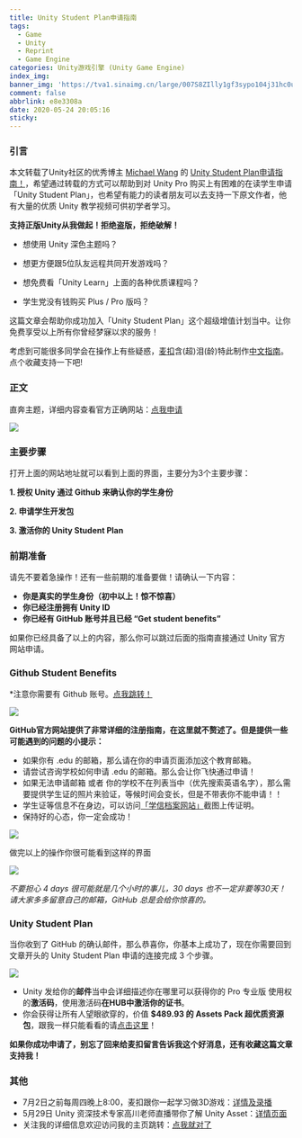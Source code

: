 ```yaml
---
title: Unity Student Plan申请指南
tags:
  - Game
  - Unity
  - Reprint
  - Game Engine
categories: Unity游戏引擎 (Unity Game Engine)
index_img: 
banner_img: 'https://tva1.sinaimg.cn/large/007S8ZIlly1gf3sypo104j31hc0u0ae8.jpg'
comment: false
abbrlink: e8e3308a
date: 2020-05-24 20:05:16
sticky:
---
```




### 引言

本文转载了Unity社区的优秀博主 [Michael Wang](https://unity.cn/u/michael-wang-2/?tab=article) 的 [Unity Student Plan申请指南！](https://unity.cn/projects/unity-student-plan-shen-qing-zhi-nan)，希望通过转载的方式可以帮助到对 Unity Pro 购买上有困难的在读学生申请「Unity Student Plan」，也希望有能力的读者朋友可以去支持一下原文作者，他有大量的优质 Unity 教学视频可供初学者学习。

<!-- more -->





**支持正版Unity从我做起！拒绝盗版，拒绝破解！**

- 想使用 Unity 深色主题吗？

- 想更方便跟5位队友远程共同开发游戏吗？

- 想免费看「Unity Learn」上面的各种优质课程吗？
- 学生党没有钱购买 Plus / Pro 版吗？

这篇文章会帮助你成功加入「Unity Student Plan」这个超级增值计划当中。让你免费享受以上所有你曾经梦寐以求的服务！

考虑到可能很多同学会在操作上有些疑惑，[麦扣](https://unity.cn/u/michael-wang-2/?tab=article)含(超)泪(龄)特此制作[中文指南](https://unity.cn/projects/unity-student-plan-shen-qing-zhi-nan)。点个收藏支持一下吧!

### 正文

直奔主题，详细内容查看官方正确网站：[点我申请](https://store.unity.com/academic/unity-student?_ga=2.192862250.1412877669.1590291680-1494240502.1590291680)

![](https://tva1.sinaimg.cn/large/0081Kckwgy1glbpvkhdfzj30u016h42m.jpg)

### 主要步骤

打开上面的网站地址就可以看到上面的界面，主要分为3个主要步骤：

**1. 授权 Unity 通过 Github 来确认你的学生身份** 

**2. 申请学生开发包** 

**3. 激活你的 Unity Student Plan**



### 前期准备

请先不要着急操作！还有一些前期的准备要做！请确认一下内容：

+ **你是真实的学生身份（初中以上！惊不惊喜）**
+ **你已经注册拥有 Unity ID**
+ **你已经有 GitHub 账号并且已经 “Get student benefits”**

如果你已经具备了以上的内容，那么你可以跳过后面的指南直接通过 Unity 官方网站申请。



### Github Student Benefits

*注意你需要有 Github 账号。[点我跳转！](https://education.github.com/benefits)

![](https://tva1.sinaimg.cn/large/0081Kckwgy1glbpvi91g4j31b90u0n2i.jpg)

**GitHub官方网站提供了非常详细的注册指南，在这里就不赘述了。但是提供一些可能遇到的问题的小提示：**

- 如果你有 .edu 的邮箱，那么请在你的申请页面添加这个教育邮箱。
- 请尝试咨询学校如何申请 .edu 的邮箱。那么会让你飞快通过申请！
- 如果无法申请邮箱 或者 你的学校不在列表当中（优先搜索英语名字），那么需要提供学生证的照片来验证，等候时间会变长，但是不带表你不能申请！！
- 学生证等信息不在身边，可以访问[「学信档案网站」](https://my.chsi.com.cn/archive/index.jsp)截图上传证明。
- 保持好的心态，你一定会成功！

![](https://tva1.sinaimg.cn/large/0081Kckwgy1glbpviz7ofj30oj0v1jtj.jpg)

做完以上的操作你很可能看到这样的界面

![](https://tva1.sinaimg.cn/large/0081Kckwgy1glbpvk0chxj313n0ktjta.jpg)

*不要担心 4 days 很可能就是几个小时的事儿，30 days 也不一定非要等30天！请大家多多留意自己的邮箱，GitHub 总是会给你惊喜的。*



### Unity Student Plan

当你收到了 GitHub 的确认邮件，那么恭喜你，你基本上成功了，现在你需要回到文章开头的 Unity Student Plan 申请的连接完成 3 个步骤。

![](https://tva1.sinaimg.cn/large/0081Kckwgy1glbpvldizsj31go0l2gs1.jpg)

- Unity 发给你的**邮件**当中会详细描述你在哪里可以获得你的 Pro 专业版 使用权的**激活码**，使用激活码**在HUB中激活你的证书**。
- 你会获得让所有人望眼欲穿的，价值 **$489.93 的 Assets Pack 超优质资源包**，跟我一样只能看看的请[点击这里](https://assetstore.unity.com/browse/student-plan-pack?_ga=2.131450953.776403174.1590049942-37205968.1582701932)！

**如果你成功申请了，别忘了回来给麦扣留言告诉我这个好消息，还有收藏这篇文章支持我！**



### 其他

- 7月2日之前每周四晚上8:00，麦扣跟你一起学习做3D游戏：[详情及录播](https://unity.cn/projects/unityling-ji-chu-zhi-bo-create-with-code-live-zhong-wen-5-7wan-ba-dian-kai-bo)
- 5月29日 Unity 资深技术专家高川老师直播带你了解 Unity Asset：[详情页面](https://unity.cn/projects/zhi-bo-yu-gao-unityzi-shen-ji-zhu-zhuan-jia-gao-chuan-wei-nin-xiang-jie-unity-assetde-yi-sheng)
- 关注我的详细信息欢迎访问我的主页跳转：[点我就对了](https://m-studio-m.github.io/)

